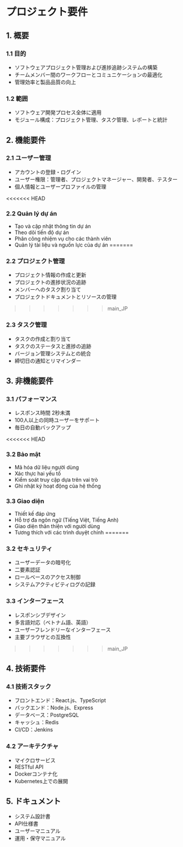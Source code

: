 # プロジェクト要件

## 1. 概要
### 1.1 目的
- ソフトウェアプロジェクト管理および進捗追跡システムの構築
- チームメンバー間のワークフローとコミュニケーションの最適化
- 管理効率と製品品質の向上

### 1.2 範囲
- ソフトウェア開発プロセス全体に適用
- モジュール構成：プロジェクト管理、タスク管理、レポートと統計

## 2. 機能要件
### 2.1 ユーザー管理
- アカウントの登録・ログイン
- ユーザー権限：管理者、プロジェクトマネージャー、開発者、テスター
- 個人情報とユーザープロファイルの管理

<<<<<<< HEAD
### 2.2 Quản lý dự án
- Tạo và cập nhật thông tin dự án
- Theo dõi tiến độ dự án
- Phân công nhiệm vụ cho các thành viên
- Quản lý tài liệu và nguồn lực của dự án
=======
### 2.2 プロジェクト管理
- プロジェクト情報の作成と更新
- プロジェクトの進捗状況の追跡
- メンバーへのタスク割り当て
- プロジェクトドキュメントとリソースの管理
>>>>>>> main_JP

### 2.3 タスク管理
- タスクの作成と割り当て
- タスクのステータスと進捗の追跡
- バージョン管理システムとの統合
- 締切日の通知とリマインダー

## 3. 非機能要件
### 3.1 パフォーマンス
- レスポンス時間 2秒未満
- 100人以上の同時ユーザーをサポート
- 毎日の自動バックアップ

<<<<<<< HEAD
### 3.2 Bảo mật
- Mã hóa dữ liệu người dùng
- Xác thực hai yếu tố
- Kiểm soát truy cập dựa trên vai trò
- Ghi nhật ký hoạt động của hệ thống

### 3.3 Giao diện
- Thiết kế đáp ứng
- Hỗ trợ đa ngôn ngữ (Tiếng Việt, Tiếng Anh)
- Giao diện thân thiện với người dùng
- Tương thích với các trình duyệt chính
=======
### 3.2 セキュリティ
- ユーザーデータの暗号化
- 二要素認証
- ロールベースのアクセス制御
- システムアクティビティログの記録

### 3.3 インターフェース
- レスポンシブデザイン
- 多言語対応（ベトナム語、英語）
- ユーザーフレンドリーなインターフェース
- 主要ブラウザとの互換性
>>>>>>> main_JP

## 4. 技術要件
### 4.1 技術スタック
- フロントエンド：React.js、TypeScript
- バックエンド：Node.js、Express
- データベース：PostgreSQL
- キャッシュ：Redis
- CI/CD：Jenkins

### 4.2 アーキテクチャ
- マイクロサービス
- RESTful API
- Dockerコンテナ化
- Kubernetes上での展開

## 5. ドキュメント
- システム設計書
- API仕様書
- ユーザーマニュアル
- 運用・保守マニュアル 